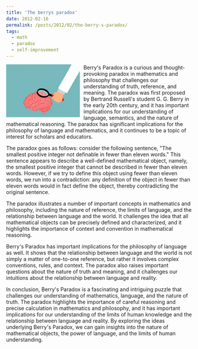```yaml
---
title: 'The berrys paradox'
date: 2012-02-16
permalink: /posts/2012/02/the-berry-s-paradox/
tags:
  - math
  - paradox
  - self-improvement
---
```


<img width="200" alt="brain" src="/images/posts/the-berry-s-paradox.webp" style="float: left; margin-right: 10px;" /> Berry's Paradox is a curious and thought-provoking paradox in mathematics and philosophy that challenges our understanding of truth, reference, and meaning. The paradox was first proposed by Bertrand Russell's student G. G. Berry in the early 20th century, and it has important implications for our understanding of language, semantics, and the nature of mathematical reasoning. The paradox has significant implications for the philosophy of language and mathematics, and it continues to be a topic of interest for scholars and educators.

The paradox goes as follows: consider the following sentence, "The smallest positive integer not definable in fewer than eleven words." This sentence appears to describe a well-defined mathematical object, namely, the smallest positive integer that cannot be described in fewer than eleven words. However, if we try to define this object using fewer than eleven words, we run into a contradiction: any definition of the object in fewer than eleven words would in fact define the object, thereby contradicting the original sentence.

The paradox illustrates a number of important concepts in mathematics and philosophy, including the nature of reference, the limits of language, and the relationship between language and the world. It challenges the idea that all mathematical objects can be precisely defined and characterized, and it highlights the importance of context and convention in mathematical reasoning.

Berry's Paradox has important implications for the philosophy of language as well. It shows that the relationship between language and the world is not simply a matter of one-to-one reference, but rather it involves complex conventions, rules, and context. The paradox also raises important questions about the nature of truth and meaning, and it challenges our intuitions about the relationship between language and reality. 

In conclusion, Berry's Paradox is a fascinating and intriguing puzzle that challenges our understanding of mathematics, language, and the nature of truth. The paradox highlights the importance of careful reasoning and precise calculation in mathematics and philosophy, and it has important implications for our understanding of the limits of human knowledge and the relationship between language and reality. By exploring the ideas underlying Berry's Paradox, we can gain insights into the nature of mathematical objects, the power of language, and the limits of human understanding.
